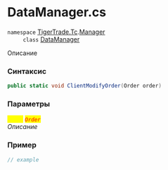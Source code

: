 
# DataManager.cs
`namespace` [TigerTrade.Tc](../../../../TigerTrade.Tc.md).[Manager](../../../../TigerTrade.Tc/Manager.md)  
&nbsp;&nbsp;&nbsp;&nbsp;&nbsp;&nbsp;&nbsp;&nbsp;&nbsp;`class` [DataManager](../../DataManager.cs.md)

Описание

### Синтаксис
```csharp
public static void ClientModifyOrder(Order order)
```
### Параметры  
<mark style="color:yellow;">`order`</mark> <mark style="color:red;">*`Order`*</mark>  
 *Описание*  
  


### Пример  
```csharp
// example
```
                    
                    